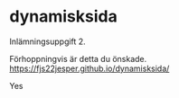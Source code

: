 # dynamisksida

Inlämningsuppgift 2. 

Förhoppningvis är detta du önskade.
https://fjs22jesper.github.io/dynamisksida/ 

Yes
